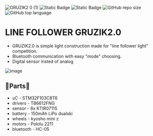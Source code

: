 
![GRUZIK2 0 (1)](https://github.com/NYDEREK/GRUZIK2.0-light/assets/112076828/28b6e3b3-6cca-47dd-b345-e1899874529b)
<img alt="Static Badge" src="https://img.shields.io/badge/uC-STM32F103C8T6-lime"> <img alt="Static Badge" src="https://img.shields.io/badge/Platform-STM32cubeIDE-darkcyan"> <img alt="GitHub repo size" src="https://img.shields.io/github/repo-size/NYDEREK/LineFollower_GRUZIK2.0-light"> <img alt="GitHub top language" src="https://img.shields.io/github/languages/top/NYDEREK/LineFollower_GRUZIK2.0-light"> 
# LINE FOLLOWER GRUZIK2.0
* GRUZIK2.0 is simple light construction made for "line follower light" competition.
* Bluetooth communication with easy "mode" choosing.
* Digital sensor insted of analog
  
![image](https://github.com/NYDEREK/LineFollower_GRUZIK2.0-light/assets/112076828/0cd45245-ee79-4929-86ba-0e2f9b55157a)

## 🎱Parts🎱
* uC - STM32F103C8T6
* drivers - TB6612FNG
* sensor - 8x KTIR0711S
* battery - 150mAh LiPo dualski
* wheels - kyosho mini z
* motors - Pololu 2211
* bluetooth - HC-05
  

